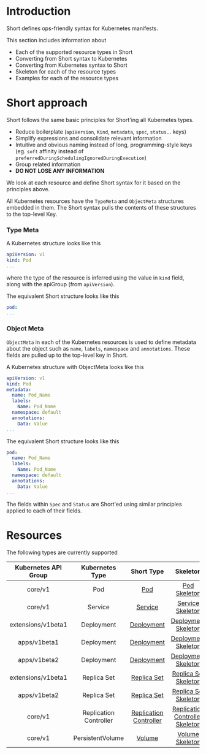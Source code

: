 # Introduction

Short defines ops-friendly syntax for Kubernetes manifests. 

This section includes information about

 - Each of the supported resource types in Short
 - Converting from Short syntax to Kubernetes
 - Converting from Kubernetes syntax to Short
 - Skeleton for each of the resource types
 - Examples for each of the resource types

# Short approach

Short follows the same basic principles for Short'ing all Kubernetes types. 

 - Reduce boilerplate (`apiVersion`, `Kind`, `metadata`, `spec`, `status`... keys)
 - Simplify expressions and consolidate relevant information
 - Intuitive and obvious naming instead of long, programming-style keys (eg. `soft` affinity instead of `preferredDuringSchedulingIgnoredDuringExecution`)
 - Group related information
 - **DO NOT LOSE ANY INFORMATION**

We look at each resource and define Short syntax for it based on the principles above.

All Kubernetes resources have the `TypeMeta` and `ObjectMeta` structures embedded in them. The Short syntax pulls the contents of these structures to the top-level Key. 

### Type Meta

A Kubernetes structure looks like this
```yaml
apiVersion: v1
kind: Pod
...
```

where the type of the resource is inferred using the value in `kind` field, along with the apiGroup (from `apiVersion`).

The equivalent Short structure looks like this
```yaml
pod: 
...
```

### Object Meta

`ObjectMeta` in each of the Kubernetes resources is used to define metadata about the object such as `name`, `labels`, `namespace` and `annotations`. These fields are pulled up to the top-level key in Short.

A Kubernetes structure with ObjectMeta looks like this
```yaml
apiVersion: v1
kind: Pod
metadata:
  name: Pod_Name
  labels: 
    Name: Pod_Name
  namespace: default
  annotations:
    Data: Value
...
```

The equivalent Short structure looks like this
```yaml
pod:
  name: Pod_Name
  labels:
    Name: Pod_Name
  namespace: default
  annotations: 
    Data: Value
...
```

The fields within `Spec` and `Status` are Short'ed using similar principles applied to each of their fields. 

# Resources

The following types are currently supported

| Kubernetes API Group | Kubernetes Type   | Short Type   | Skeleton   | Examples |
|:--------------------:|:-----------------:|:------------:|:----------:|:--------:|
| core/v1 | Pod            | [Pod](./pod.md)| [Pod Skeleton](./pod.md#skeleton)  | [Pod Examples](./pod.md#examples) |
| core/v1 | Service        | [Service](./service.md)| [Service Skeleton](./service.md#skeleton) | [Service Examples](./service.md#examples) |
| extensions/v1beta1 | Deployment | [Deployment](./deployment.md) | [Deployment Skeleton](./deployment.md#skeleton) | [Deployment Examples](./deployment.md#examples) |
| apps/v1beta1 | Deployment | [Deployment](./deployment.md) | [Deployment Skeleton](./deployment.md#skeleton) | [Deployment Examples](./deployment.md#examples) |
| apps/v1beta2 | Deployment |  [Deployment](./deployment.md) | [Deployment Skeleton](./deployment.md#skeleton) | [Deployment Examples](./deployment.md#examples) |
| extensions/v1beta1 | Replica Set | [Replica Set](./replica-set.md) | [Replica Set Skeleton](./replica-set.md#skeleton) | [Replica Set Examples](./replica-set.md#examples) |
| apps/v1beta2 | Replica Set | [Replica Set](./replica-set.md) | [Replica Set Skeleton](./replica-set.md#skeleton) | [Replica Set Examples](./replica-set.md#examples) |
| core/v1 | Replication Controller | [Replication Controller](./replication-controller.md) | [Replication Controller Skeleton](./replication-controller.md#skeleton) | [Replication Controller Examples](./replication-controller.md#examples) |
| core/v1 | PersistentVolume | [Volume](./volume.md) | [Volume Skeleton](./volume.md#skeleton) | [Volume Examples](./volume.md#examples) |
